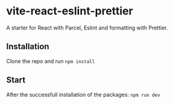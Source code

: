 # vite-react-eslint-prettier

A starter for React with Parcel, Eslint and formatting with Prettier.

## Installation

Clone the repo and run `npm install`

## Start

After the successfull installation of the packages: `npm run dev`
